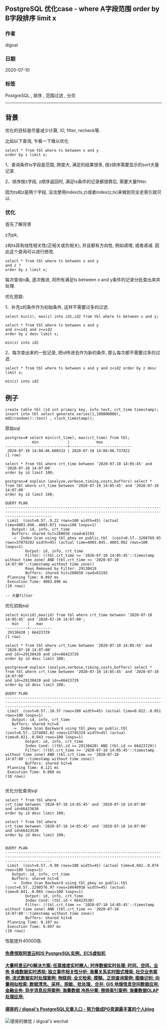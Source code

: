 ## PostgreSQL 优化case - where A字段范围 order by B字段排序 limit x  
    
### 作者    
digoal    
    
### 日期    
2020-07-10  
    
### 标签    
PostgreSQL , 排序 , 范围过滤 , 分页    
    
----    
    
## 背景    
优化的目标是尽量减少计算, IO, filter, recheck等.  
  
比如以下查询, 乍看一下难以优化  
  
```  
select * from tbl where ts between x and y   
order by z limit x;  
```  
  
1、查询条件ts字段是范围, 跨度大, 满足的结果很多, 按z排序需要显示的sort大量记录.  
  
2、排序按z字段, z顺序返回时, 满足ts条件的记录都很靠后, 需要大量filter.  
  
因为ts和z是两个字段, 没法使用index(ts,z)或者index(z,ts)来做到完全走索引就可以.  
  
### 优化  
首先了解背景  
  
z为pk,   
  
z和ts具有线性相关性(正相关或负相关), 并且都有方向性, 例如递增, 或者递减. 因此这个查询可以进行修改.  
  
```  
select * from tbl where ts between x and y   
and z ?   
order by z limit x;  
```  
  
每次查询n条, 逐次推进, 将所有满足ts between x and y条件的记录分批查出来并处理.  
  
优化思路:   
  
1、补充z的条件作为初始条件, 这样不需要过多的过滤.  
  
```  
select min(z), max(z) into id1,id2 from tbl where ts between x and y;  
  
select * from tbl where ts between x and y   
and z>=id1 and z<=id2   
order by z desc limit x;   
  
min(z) into id2  
```  
  
2、每次查出来的一批记录, 把id传进去作为新的条件, 那么每次都不需要过多的过滤.  
  
```  
select * from tbl where ts between x and y and z<id2 order by z desc limit x;   
  
min(z) into id2  
```  
  
## 例子  
```  
create table tbl (id int primary key, info text, crt_time timestamp);  
insert into tbl select generate_series(1,100000000), md5(random()::text) , clock_timestamp();  
```  
  
原始sql  
  
```  
postgres=# select min(crt_time), max(crt_time) from tbl;  
            min             |            max               
----------------------------+----------------------------  
 2020-07-10 14:04:46.600332 | 2020-07-10 14:08:06.737822  
(1 row)  
  
select * from tbl where crt_time between '2020-07-10 14:05:45' and '2020-07-10 14:07:00'  
order by id limit 100;  
  
postgres=# explain (analyze,verbose,timing,costs,buffers) select * from tbl where crt_time between '2020-07-10 14:05:45' and '2020-07-10 14:07:00'  
order by id limit 100;  
                                                                           QUERY PLAN                                                                              
-----------------------------------------------------------------------------------------------------------------------------------------------------------------  
 Limit  (cost=0.57..9.22 rows=100 width=45) (actual time=4003.046..4003.071 rows=100 loops=1)  
   Output: id, info, crt_time  
   Buffers: shared hit=288650 read=63193  
   ->  Index Scan using tbl_pkey on public.tbl  (cost=0.57..3208769.85 rows=37078282 width=45) (actual time=4003.045..4003.062 rows=100 loops=1)  
         Output: id, info, crt_time  
         Filter: ((tbl.crt_time >= '2020-07-10 14:05:45'::timestamp without time zone) AND (tbl.crt_time <= '2020-07-10 14:07:00'::timestamp without time zone))  
         Rows Removed by Filter: 29130419  
         Buffers: shared hit=288650 read=63193  
 Planning Time: 0.093 ms  
 Execution Time: 4003.096 ms  
(10 rows)  
  
-- 大量filter  
```  
  
优化初始sql  
  
```  
select min(id),max(id) from tbl where crt_time between '2020-07-10 14:05:45' and '2020-07-10 14:07:00';  
   min    |   max      
----------+----------  
 29130420 | 66423729  
(1 row)  
  
select * from tbl where crt_time between '2020-07-10 14:05:45' and '2020-07-10 14:07:00'  
and id>=29130420 and id<=66423729   
order by id desc limit 100;   
  
postgres=# explain (analyze,verbose,timing,costs,buffers) select * from tbl where crt_time between '2020-07-10 14:05:45' and '2020-07-10 14:07:00'  
and id>=29130420 and id<=66423729   
order by id desc limit 100;   
                                                                           QUERY PLAN                                                                              
-----------------------------------------------------------------------------------------------------------------------------------------------------------------  
 Limit  (cost=0.57..10.57 rows=100 width=45) (actual time=0.022..0.051 rows=100 loops=1)  
   Output: id, info, crt_time  
   Buffers: shared hit=6  
   ->  Index Scan Backward using tbl_pkey on public.tbl  (cost=0.57..1374883.82 rows=13745329 width=45) (actual time=0.021..0.043 rows=100 loops=1)  
         Output: id, info, crt_time  
         Index Cond: ((tbl.id >= 29130420) AND (tbl.id <= 66423729))  
         Filter: ((tbl.crt_time >= '2020-07-10 14:05:45'::timestamp without time zone) AND (tbl.crt_time <= '2020-07-10 14:07:00'::timestamp without time zone))  
         Buffers: shared hit=6  
 Planning Time: 0.121 ms  
 Execution Time: 0.068 ms  
(10 rows)  
  
```  
  
优化分批查询sql  
  
```  
select * from tbl where   
crt_time between '2020-07-10 14:05:45' and '2020-07-10 14:07:00'  
and id<66423630  
order by id desc limit 100;   
  
select * from tbl where   
crt_time between '2020-07-10 14:05:45' and '2020-07-10 14:07:00'  
and id<66423530  
order by id desc limit 100;   
```  
  
```  
                                                                           QUERY PLAN                                                                              
-----------------------------------------------------------------------------------------------------------------------------------------------------------------  
 Limit  (cost=0.57..9.90 rows=100 width=45) (actual time=0.042..0.074 rows=100 loops=1)  
   Output: id, info, crt_time  
   Buffers: shared hit=8  
   ->  Index Scan Backward using tbl_pkey on public.tbl  (cost=0.57..2298576.97 rows=24640916 width=45) (actual time=0.041..0.065 rows=100 loops=1)  
         Output: id, info, crt_time  
         Index Cond: (tbl.id < 66423530)  
         Filter: ((tbl.crt_time >= '2020-07-10 14:05:45'::timestamp without time zone) AND (tbl.crt_time <= '2020-07-10 14:07:00'::timestamp without time zone))  
         Buffers: shared hit=8  
 Planning Time: 0.107 ms  
 Execution Time: 0.097 ms  
(10 rows)  
```  
  
性能提升40000倍.  
    
  
  
  
  
  
  
  
  
  
  
  
  
  
  
  
  
  
  
#### [免费领取阿里云RDS PostgreSQL实例、ECS虚拟机](https://www.aliyun.com/database/postgresqlactivity "57258f76c37864c6e6d23383d05714ea")
  
  
#### [大量阿里云PG解决方案: 任意维度实时圈人; 时序数据实时处理; 时间、空间、业务 多维数据实时透视; 独立事件相关性分析; 海量关系实时图式搜索; 社交业务案例; 流式数据实时处理案例; 物联网; 全文检索; 模糊、正则查询案例; 图像识别; 向量相似检索; 数据清洗、采样、脱敏、批处理、合并; GIS 地理信息空间数据应用; 金融业务; 异步消息应用案例; 海量数据 冷热分离; 倒排索引案例; 海量数据OLAP处理应用;](https://yq.aliyun.com/topic/118 "40cff096e9ed7122c512b35d8561d9c8")
  
  
#### [德哥的 / digoal's PostgreSQL文章入口 - 努力做成PG资源最丰富的个人blog](https://github.com/digoal/blog/blob/master/README.md "22709685feb7cab07d30f30387f0a9ae")
  
  
![德哥的微信 / digoal's wechat](../pic/digoal_weixin.jpg "f7ad92eeba24523fd47a6e1a0e691b59")
  
